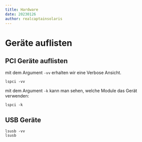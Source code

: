 ```yaml
---
title: Hardware 
date: 20230126
author: realcaptainsolaris 
---
```


# Geräte auflisten 

## PCI Geräte auflisten
mit dem Argument `-vv` erhalten wir eine Verbose Ansicht.

    lspci -vv

mit dem Argument `-k` kann man sehen, welche Module das Gerät verwenden:

    lspci -k 


## USB Geräte
    
    lsusb -vv
    lsusb
